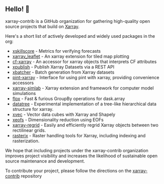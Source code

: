 ## Hello! 👋

xarray-contrib is a GitHub organization for gathering high-quality open source projects that build on [Xarray](http://xarray.pydata.org/).

Here's a short list of actively developed and widely used packages in the org:

- [xskillscore](https://github.com/xarray-contrib/xskillscore) - Metrics for verifying forecasts
- [xarray_leaflet](https://github.com/xarray-contrib/xarray_leaflet) - An xarray extension for tiled map plotting
- [cf-xarray](https://github.com/xarray-contrib/cf-xarray) - An accessor for xarray objects that interprets CF attributes
- [xpublish](https://github.com/xarray-contrib/xpublish) - Publish Xarray Datasets via a REST API
- [xbatcher](https://github.com/xarray-contrib/xbatcher) - Batch generation from Xarray datasets
- [pint-xarray](https://github.com/xarray-contrib/pint-xarray) - Interface for using pint with xarray, providing convenience accessors
- [xarray-simlab](https://github.com/xarray-contrib/xarray-simlab) - Xarray extension and framework for computer model simulations
- [flox](https://github.com/xarray-contrib/flox) - Fast & furious GroupBy operations for dask.array
- [datatree](https://github.com/xarray-contrib/datatree) - Experimental implementation of a tree-like hierarchical data structure for xarray.
- [xvec](https://github.com/xarray-contrib/xvec) - Vector data cubes with Xarray and Shapely
- [xeofs](https://github.com/xarray-contrib/xeofs) - Dimensionality reduction using EOFs
- [xarray-regrid](https://github.com/xarray-contrib/xarray-regrid) - Easily and efficiently regrid Xarray objects between two rectilinear grids.
- [rasterix](https://github.com/xarray-contrib/xarray-regrid) - Raster handling tools for Xarray, including indexing and rasterization.

We hope that including projects under the xarray-contrib organization improves project visibility and increases the likelihood of sustainable open source maintenance and development.

To contribute your project, please follow the directions on the [xarray-contrib](https://github.com/xarray-contrib/xarray-contrib) repository
